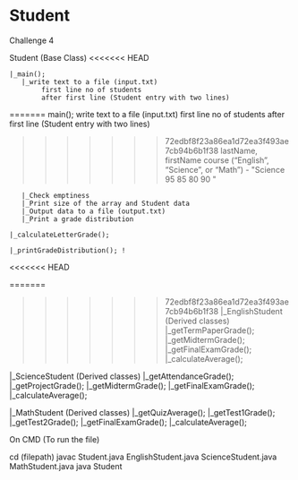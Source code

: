 # Student
Challenge 4

Student (Base Class)
<<<<<<< HEAD

    |_main();
       |_write text to a file (input.txt)
            first line no of students
            after first line (Student entry with two lines) 
=======
	main();
		write text to a file (input.txt)
		first line no of students
		after first line (Student entry with two lines) 
>>>>>>> 72edbf8f23a86ea1d72ea3f493ae7cb94b6b1f38
				lastName, firstName 
				course (“English”, “Science”, or “Math”) - "Science 95 85 80 90 "

       |_Check emptiness
       |_Print size of the array and Student data
       |_Output data to a file (output.txt)
       |_Print a grade distribution 
  
    |_calculateLetterGrade();

    |_printGradeDistribution(); !


<<<<<<< HEAD

=======
>>>>>>> 72edbf8f23a86ea1d72ea3f493ae7cb94b6b1f38
|_EnglishStudent (Derived classes)
		|_getTermPaperGrade();
		|_getMidtermGrade();
		|_getFinalExamGrade();
		|_calculateAverage();

|_ScienceStudent (Derived classes)
		|_getAttendanceGrade();
		|_getProjectGrade();
		|_getMidtermGrade();
		|_getFinalExamGrade();
		|_calculateAverage();

|_MathStudent (Derived classes)
		|_getQuizAverage();
		|_getTest1Grade();
		|_getTest2Grade();
		|_getFinalExamGrade();
		|_calculateAverage();



On CMD (To run the file)

cd (filepath)
javac Student.java EnglishStudent.java ScienceStudent.java MathStudent.java
java Student






